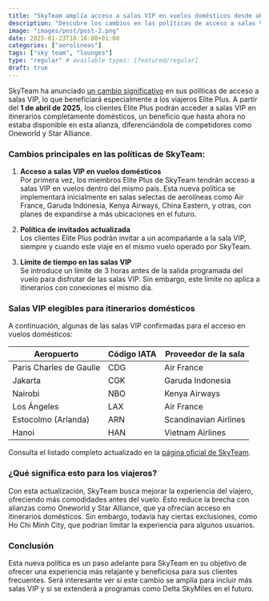 ```yaml
---
title: "SkyTeam amplía acceso a salas VIP en vuelos domésticos desde abril de 2025"
description: "Descubre los cambios en las políticas de acceso a salas VIP de SkyTeam que beneficiarán a los clientes Elite Plus en vuelos domésticos. Más beneficios, menos restricciones."
image: "images/post/post-2.png"
date: 2025-01-23T18:16:00+01:00
categories: ["aerolineas"]
tags: ["sky team", "lounges"]
type: "regular" # available types: [featured/regular]
draft: true
---
```


SkyTeam ha anunciado [un cambio significativo](https://www.skyteam.com/en/about/press-releases/press-releases-2025/changes-to-skyteam-lounge-access-policy) en sus políticas de acceso a salas VIP, lo que beneficiará especialmente a los viajeros Elite Plus. A partir del **1 de abril de 2025**, los clientes Elite Plus podrán acceder a salas VIP en itinerarios completamente domésticos, un beneficio que hasta ahora no estaba disponible en esta alianza, diferenciándola de competidores como Oneworld y Star Alliance.

### Cambios principales en las políticas de SkyTeam:

1. **Acceso a salas VIP en vuelos domésticos**  
   Por primera vez, los miembros Elite Plus de SkyTeam tendrán acceso a salas VIP en vuelos dentro del mismo país. Esta nueva política se implementará inicialmente en salas selectas de aerolíneas como Air France, Garuda Indonesia, Kenya Airways, China Eastern, y otras, con planes de expandirse a más ubicaciones en el futuro.

2. **Política de invitados actualizada**  
   Los clientes Elite Plus podrán invitar a un acompañante a la sala VIP, siempre y cuando este viaje en el mismo vuelo operado por SkyTeam.

3. **Límite de tiempo en las salas VIP**  
   Se introduce un límite de 3 horas antes de la salida programada del vuelo para disfrutar de las salas VIP. Sin embargo, este límite no aplica a itinerarios con conexiones el mismo día.

### Salas VIP elegibles para itinerarios domésticos
A continuación, algunas de las salas VIP confirmadas para el acceso en vuelos domésticos:

| Aeropuerto              | Código IATA | Proveedor de la sala    |
|-------------------------|-------------|-------------------------|
| Paris Charles de Gaulle | CDG         | Air France              |
| Jakarta                 | CGK         | Garuda Indonesia        |
| Nairobi                 | NBO         | Kenya Airways           |
| Los Ángeles             | LAX         | Air France              |
| Estocolmo (Arlanda)     | ARN         | Scandinavian Airlines   |
| Hanoi                   | HAN         | Vietnam Airlines        |

Consulta el listado completo actualizado en la [página oficial de SkyTeam](https://www.skyteam.com/en/lounges/).

### ¿Qué significa esto para los viajeros?
Con esta actualización, SkyTeam busca mejorar la experiencia del viajero, ofreciendo más comodidades antes del vuelo. Esto reduce la brecha con alianzas como Oneworld y Star Alliance, que ya ofrecían acceso en itinerarios domésticos. Sin embargo, todavía hay ciertas exclusiones, como Ho Chi Minh City, que podrían limitar la experiencia para algunos usuarios.

### Conclusión
Esta nueva política es un paso adelante para SkyTeam en su objetivo de ofrecer una experiencia más relajante y beneficiosa para sus clientes frecuentes. Será interesante ver si este cambio se amplía para incluir más salas VIP y si se extenderá a programas como Delta SkyMiles en el futuro.

